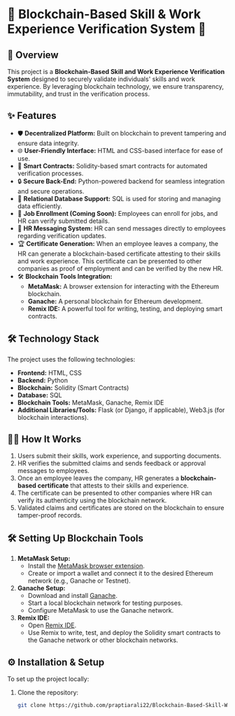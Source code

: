 # 🌟 Blockchain-Based Skill & Work Experience Verification System 🌟

## 🚀 Overview
This project is a **Blockchain-Based Skill and Work Experience Verification System** designed to securely validate individuals' skills and work experience. By leveraging blockchain technology, we ensure transparency, immutability, and trust in the verification process.

## ✨ Features
- 🛡️ **Decentralized Platform:** Built on blockchain to prevent tampering and ensure data integrity.
- 🌐 **User-Friendly Interface:** HTML and CSS-based interface for ease of use.
- 🤖 **Smart Contracts:** Solidity-based smart contracts for automated verification processes.
- 🔒 **Secure Back-End:** Python-powered backend for seamless integration and secure operations.
- 💾 **Relational Database Support:** SQL is used for storing and managing data efficiently.
- 📝 **Job Enrollment (Coming Soon):** Employees can enroll for jobs, and HR can verify submitted details.
- 💬 **HR Messaging System:** HR can send messages directly to employees regarding verification updates.
- 🏆 **Certificate Generation:** When an employee leaves a company, the HR can generate a blockchain-based certificate attesting to their skills and work experience. This certificate can be presented to other companies as proof of employment and can be verified by the new HR.
- 🛠️ **Blockchain Tools Integration:**
  - **MetaMask:** A browser extension for interacting with the Ethereum blockchain.
  - **Ganache:** A personal blockchain for Ethereum development.
  - **Remix IDE:** A powerful tool for writing, testing, and deploying smart contracts.

## 🛠️ Technology Stack
The project uses the following technologies:
- **Frontend:** HTML, CSS
- **Backend:** Python
- **Blockchain:** Solidity (Smart Contracts)
- **Database:** SQL
- **Blockchain Tools:** MetaMask, Ganache, Remix IDE
- **Additional Libraries/Tools:** Flask (or Django, if applicable), Web3.js (for blockchain interactions).

## 🧑‍💻 How It Works
1. Users submit their skills, work experience, and supporting documents.
2. HR verifies the submitted claims and sends feedback or approval messages to employees.
3. Once an employee leaves the company, HR generates a **blockchain-based certificate** that attests to their skills and experience.
4. The certificate can be presented to other companies where HR can verify its authenticity using the blockchain network.
5. Validated claims and certificates are stored on the blockchain to ensure tamper-proof records.

## 🛠️ Setting Up Blockchain Tools
1. **MetaMask Setup:**
   - Install the [MetaMask browser extension](https://metamask.io/).
   - Create or import a wallet and connect it to the desired Ethereum network (e.g., Ganache or Testnet).
2. **Ganache Setup:**
   - Download and install [Ganache](https://trufflesuite.com/ganache/).
   - Start a local blockchain network for testing purposes.
   - Configure MetaMask to use the Ganache network.
3. **Remix IDE:**
   - Open [Remix IDE](https://remix.ethereum.org/).
   - Use Remix to write, test, and deploy the Solidity smart contracts to the Ganache network or other blockchain networks.

## ⚙️ Installation & Setup
To set up the project locally:
1. Clone the repository:
   ```bash
   git clone https://github.com/praptiarali22/Blockchain-Based-Skill-Work-Experience-Verification-System.git

